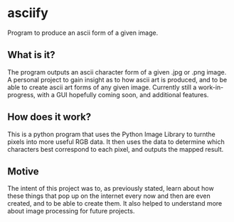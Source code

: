 # asciify
Program to produce an ascii form of a given image.

## What is it?
The program outputs an ascii character form of a given .jpg or .png image.
A personal project to gain insight as to how ascii art is produced,
and to be able to create ascii art forms of any given image.
Currently still a work-in-progress, with a GUI hopefully coming soon, 
and additional features.

## How does it work?
This is a python program that uses the Python Image Library to turnthe 
pixels into more useful RGB data. It then uses the data to determine 
which characters best correspond to each pixel, and outputs the mapped result.

## Motive 
The intent of this project was to, as previously stated, learn about how these things
that pop up on the internet every now and then are even created, and to be able to create them.
It also helped to understand more about image processing for future projects.